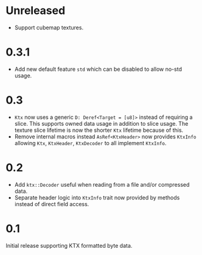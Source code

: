 # Unreleased
* Support cubemap textures.

# 0.3.1
* Add new default feature `std` which can be disabled to allow no-std usage.

# 0.3
* `Ktx` now uses a generic `D: Deref<Target = [u8]>` instead of requiring a slice. This supports owned data usage in addition to slice usage. The texture slice lifetime is now the shorter `Ktx` lifetime because of this.
* Remove internal macros instead `AsRef<KtxHeader>` now provides `KtxInfo` allowing `Ktx`, `KtxHeader`, `KtxDecoder` to all implement `KtxInfo`.

# 0.2
* Add `ktx::Decoder` useful when reading from a file and/or compressed data.
* Separate header logic into `KtxInfo` trait now provided by methods instead of direct field access.

# 0.1
Initial release supporting KTX formatted byte data.